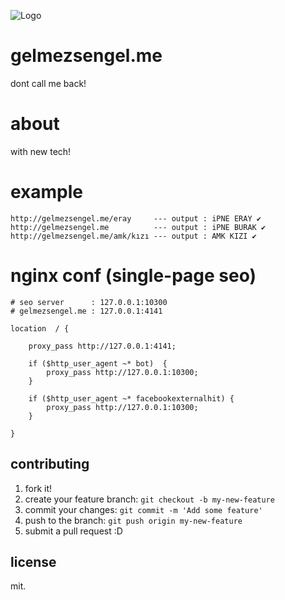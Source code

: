 ![Logo](http://s22.postimg.org/8g4c7b8j5/lele.jpg)

# gelmezsengel.me

dont call me back!

# about

with new tech!

# example

```
http://gelmezsengel.me/eray     --- output : iPNE ERAY ✔
http://gelmezsengel.me          --- output : iPNE BURAK ✔
http://gelmezsengel.me/amk/kızı --- output : AMK KIZI ✔
```

# nginx conf (single-page seo)

```nginx
# seo server      : 127.0.0.1:10300
# gelmezsengel.me : 127.0.0.1:4141

location  / {

    proxy_pass http://127.0.0.1:4141;

    if ($http_user_agent ~* bot)  {
        proxy_pass http://127.0.0.1:10300;
    }

    if ($http_user_agent ~* facebookexternalhit) {
        proxy_pass http://127.0.0.1:10300;
    }

}
```

## contributing

1. fork it!
2. create your feature branch: `git checkout -b my-new-feature`
3. commit your changes: `git commit -m 'Add some feature'`
4. push to the branch: `git push origin my-new-feature`
5. submit a pull request :D

## license

mit.